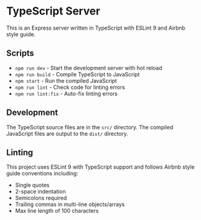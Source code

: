 # TypeScript Server

This is an Express server written in TypeScript with ESLint 9 and Airbnb style guide.

## Scripts

- `npm run dev` - Start the development server with hot reload
- `npm run build` - Compile TypeScript to JavaScript
- `npm start` - Run the compiled JavaScript
- `npm run lint` - Check code for linting errors
- `npm run lint:fix` - Auto-fix linting errors

## Development

The TypeScript source files are in the `src/` directory.
The compiled JavaScript files are output to the `dist/` directory.

## Linting

This project uses ESLint 9 with TypeScript support and follows Airbnb style guide conventions including:
- Single quotes
- 2-space indentation
- Semicolons required
- Trailing commas in multi-line objects/arrays
- Max line length of 100 characters

